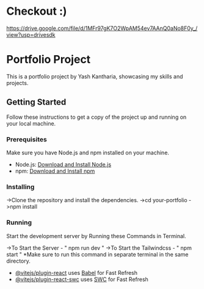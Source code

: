 # Checkout :)
https://drive.google.com/file/d/1MFr97gK7O2WpAM54ev7AAnQ0aNo8F0y_/view?usp=drivesdk

# Portfolio Project

This is a portfolio project by Yash Kantharia, showcasing my skills and projects.

## Getting Started

Follow these instructions to get a copy of the project up and running on your local machine.

### Prerequisites

Make sure you have Node.js and npm installed on your machine.

- Node.js: [Download and Install Node.js](https://nodejs.org/)
- npm: [Download and Install npm](https://www.npmjs.com/)

### Installing

->Clone the repository and install the dependencies.
->cd your-portfolio
->npm install

### Running
Start the development server by Running these Commands in Terminal.

->To Start the Server - " npm run dev "
->To Start the Tailwindcss - " npm start " *Make sure to run this command in separate terminal in the same directory.

- [@vitejs/plugin-react](https://github.com/vitejs/vite-plugin-react/blob/main/packages/plugin-react/README.md) uses [Babel](https://babeljs.io/) for Fast Refresh
- [@vitejs/plugin-react-swc](https://github.com/vitejs/vite-plugin-react-swc) uses [SWC](https://swc.rs/) for Fast Refresh
